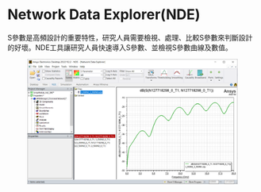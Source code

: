# Network Data Explorer(NDE)

S參數是高頻設計的重要特性，研究人員需要檢視、處理、比較S參數來判斷設計的好壞。NDE工具讓研究人員快速導入S參數、並檢視S參數曲線及數值。

<figure><img src="../.gitbook/assets/image.png" alt=""><figcaption></figcaption></figure>
